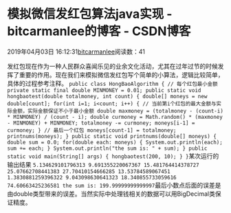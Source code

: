 
# 模拟微信发红包算法java实现 - bitcarmanlee的博客 - CSDN博客


2019年04月03日 16:12:31[bitcarmanlee](https://me.csdn.net/bitcarmanlee)阅读数：41


发红包现在作为一种人民群众喜闻乐见的业余文化活动，尤其在过年过节的时候发挥了重要的作用。现在我们来模拟微信发红包写个简单的小算法，逻辑比较简单，具体的过程参考注释。
`public class HongBaoAlgorithm {
    // 每个红包最小金额
    private static final double MINMONEY = 0.01;
    public static void hongbaotest(double totalmoney, int count) {
        double[] moneys = new double[count];
        for(int i=1; i<count; i++) {
            // 当前第i个红包的最大金额与实际金额，实际金额保证不小于最小金额
            double maxmoney = (totalmoney - (count-i) * MINMONEY) / (count - i);
            double curmoney = Math.random() * (maxmoney - MINMONEY) + MINMONEY;
            totalmoney -= curmoney;
            moneys[i-1] = curmoney;
        }
        // 最后一个红包
        moneys[count-1] = totalmoney;
        printnums(moneys);
    }
    public static void printnums(double[] moneys) {
        double sum = 0.0;
        for(double each: moneys) {
            System.out.println(each);
            sum += each;
        }
        System.out.println("the sum is: " + sum);
    }
    public static void main(String[] args) {
        hongbaotest(200, 10);
    }
}`某次运行的输出结果
`5.134629101796313
9.691355220067367
15.481764414378727
25.07662708441383
27.70410154666285
13.53784589067451
1.3830881259396322
9.043098630641323
18.340855733059616
74.60663425236581
the sum is: 199.99999999999997`最后小数点后面的误差是由double类型带来的误差。当然实际中处理钱相关的数据可以用BigDecimal类保证精度。

